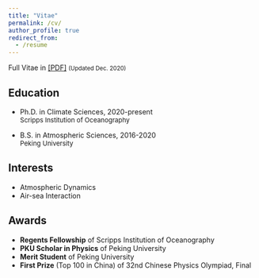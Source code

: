 ```yaml
---
title: "Vitae"
permalink: /cv/
author_profile: true
redirect_from:
  - /resume
---
```


Full Vitae in [[PDF]](https://pczhang.com/files/cv_english.pdf)
<small>(Updated Dec. 2020)</small>

## Education

* Ph.D. in Climate Sciences, 2020-present<br>
  <font size=2>Scripps Institution of Oceanography</font> 
  
* B.S. in Atmospheric Sciences, 2016-2020<br>
  <font size=2>Peking University</font> 
  

## Interests

* Atmospheric Dynamics
* Air-sea Interaction

## Awards

* **Regents Fellowship** of Scripps Institution of Oceanography
* **PKU Scholar in Physics** of Peking University
* **Merit Student** of Peking University
* **First Prize** (Top 100 in China) of 32nd Chinese Physics Olympiad, Final



